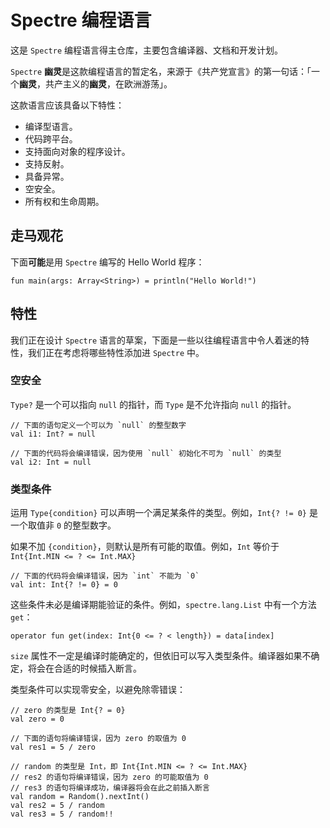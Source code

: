 # Spectre 编程语言

这是 `Spectre` 编程语言得主仓库，主要包含编译器、文档和开发计划。

`Spectre` **幽灵**是这款编程语言的暂定名，来源于《共产党宣言》的第一句话：「一个**幽灵**，共产主义的**幽灵**，在欧洲游荡」。

这款语言应该具备以下特性：

* 编译型语言。
* 代码跨平台。
* 支持面向对象的程序设计。
* 支持反射。
* 具备异常。
* 空安全。
* 所有权和生命周期。

## 走马观花

下面**可能**是用 `Spectre` 编写的 Hello World 程序：

```spectre
fun main(args: Array<String>) = println("Hello World!")
```

## 特性

我们正在设计 `Spectre` 语言的草案，下面是一些以往编程语言中令人着迷的特性，我们正在考虑将哪些特性添加进 `Spectre` 中。

### 空安全

`Type?` 是一个可以指向 `null` 的指针，而 `Type` 是不允许指向 `null` 的指针。

```spectre
// 下面的语句定义一个可以为 `null` 的整型数字
val i1: Int? = null

// 下面的代码将会编译错误，因为使用 `null` 初始化不可为 `null` 的类型
val i2: Int = null
```

### 类型条件

运用 `Type{condition}` 可以声明一个满足某条件的类型。例如，`Int{? != 0}` 是一个取值非 `0` 的整型数字。

如果不加 `{condition}`，则默认是所有可能的取值。例如，`Int` 等价于 `Int{Int.MIN <= ? <= Int.MAX}`

```spectre
// 下面的代码将会编译错误，因为 `int` 不能为 `0`
val int: Int{? != 0} = 0
```

这些条件未必是编译期能验证的条件。例如，`spectre.lang.List` 中有一个方法 `get`：

```spectre
operator fun get(index: Int{0 <= ? < length}) = data[index]
```

`size` 属性不一定是编译时能确定的，但依旧可以写入类型条件。编译器如果不确定，将会在合适的时候插入断言。

类型条件可以实现零安全，以避免除零错误：

```spectre
// zero 的类型是 Int{? = 0}
val zero = 0

// 下面的语句将编译错误，因为 zero 的取值为 0
val res1 = 5 / zero

// random 的类型是 Int，即 Int{Int.MIN <= ? <= Int.MAX}
// res2 的语句将编译错误，因为 zero 的可能取值为 0
// res3 的语句将编译成功，编译器将会在此之前插入断言
val random = Random().nextInt()
val res2 = 5 / random
val res3 = 5 / random!!
```